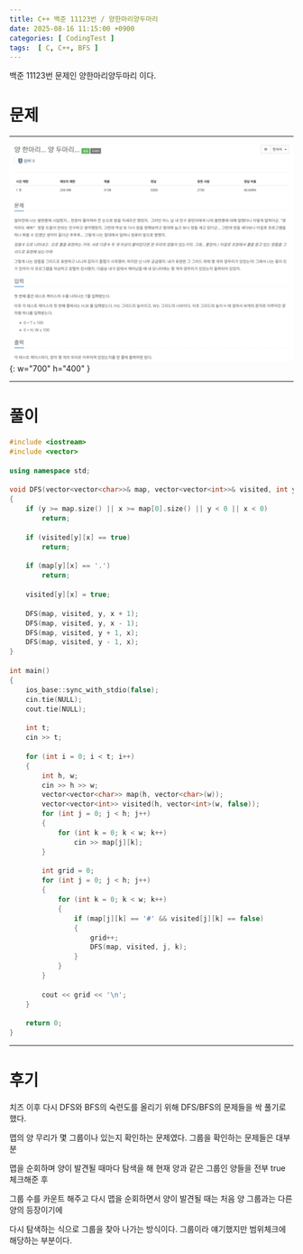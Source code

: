 ```yaml
---
title: C++ 백준 11123번 / 양한마리양두마리
date: 2025-08-16 11:15:00 +0900
categories: [ CodingTest ]  
tags:  [ C, C++, BFS ]
---
```


백준 11123번 문제인 양한마리양두마리 이다.

# 문제   
---------------------------------------

![Desktop View](/assets/img/양한마리양두마리.png){: w="700" h="400" }

---------------------------------------

# 풀이

```c++
#include <iostream>
#include <vector>

using namespace std;

void DFS(vector<vector<char>>& map, vector<vector<int>>& visited, int y, int x)
{
    if (y >= map.size() || x >= map[0].size() || y < 0 || x < 0)
        return;
    
    if (visited[y][x] == true)
        return;
    
    if (map[y][x] == '.')
        return;
    
    visited[y][x] = true;
    
    DFS(map, visited, y, x + 1);
    DFS(map, visited, y, x - 1);
    DFS(map, visited, y + 1, x);
    DFS(map, visited, y - 1, x);
}

int main()
{
    ios_base::sync_with_stdio(false);
    cin.tie(NULL);
    cout.tie(NULL);
    
    int t;
    cin >> t;
    
    for (int i = 0; i < t; i++)
    {
        int h, w;
        cin >> h >> w;
        vector<vector<char>> map(h, vector<char>(w));
        vector<vector<int>> visited(h, vector<int>(w, false));
        for (int j = 0; j < h; j++)
        {
            for (int k = 0; k < w; k++)
                cin >> map[j][k];
        }
    
        int grid = 0;
        for (int j = 0; j < h; j++)
        {
            for (int k = 0; k < w; k++)
            {
                if (map[j][k] == '#' && visited[j][k] == false)
                {
                    grid++;
                    DFS(map, visited, j, k);
                }
            }
        }
    
        cout << grid << '\n';
    }

    return 0;
}
```
---------------------------------------

# 후기

치즈 이후 다시 DFS와 BFS의 숙련도를 올리기 위해 DFS/BFS의 문제들을 싹 풀기로 했다.

맵의 양 무리가 몇 그룹이나 있는지 확인하는 문제였다. 그룹을 확인하는 문제들은 대부분

맵을 순회하며 양이 발견될 때마다 탐색을 해 현재 양과 같은 그룹인 양들을 전부 true 체크해준 후

그룹 수를 카운트 해주고 다시 맵을 순회하면서 양이 발견될 때는 처음 양 그룹과는 다른 양의 등장이기에

다시 탐색하는 식으로 그룹을 찾아 나가는 방식이다. 그룹이라 얘기했지만 범위체크에 해당하는 부분이다.
